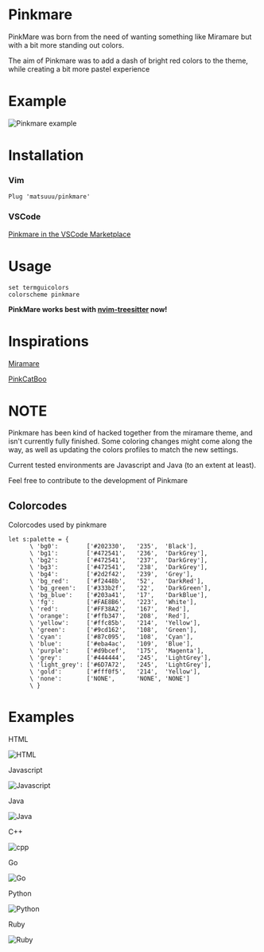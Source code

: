 # Pinkmare

PinkMare was born from the need of wanting something like Miramare but with a bit more standing out colors.

The aim of Pinkmare was to add a dash of bright red colors to the theme, while creating a bit more pastel experience

# Example

![Pinkmare example](images/pinkmare.png)

# Installation

### Vim

```vim
Plug 'matsuuu/pinkmare'
```

### VSCode

[Pinkmare in the VSCode Marketplace](https://marketplace.visualstudio.com/items?itemName=Matsuuu.pinkmare)

# Usage

```vim
set termguicolors
colorscheme pinkmare
```

**PinkMare works best with [nvim-treesitter](https://github.com/nvim-treesitter/nvim-treesitter) now!**

# Inspirations

[Miramare](https://github.com/franbach/miramare)

[PinkCatBoo](https://github.com/ftsamoyed/PinkCatBoo)

# NOTE

Pinkmare has been kind of hacked together from the miramare theme, and isn't currently fully finished.
Some coloring changes might come along the way, as well as updating the colors profiles to match the new settings.

Current tested environments are Javascript and Java (to an extent at least).

Feel free to contribute to the development of Pinkmare

## Colorcodes

Colorcodes used by pinkmare

```vim
let s:palette = {
      \ 'bg0':        ['#202330',   '235',  'Black'],
      \ 'bg1':        ['#472541',   '236',  'DarkGrey'],
      \ 'bg2':        ['#472541',   '237',  'DarkGrey'],
      \ 'bg3':        ['#472541',   '238',  'DarkGrey'],
      \ 'bg4':        ['#2d2f42',   '239',  'Grey'],
      \ 'bg_red':     ['#f2448b',   '52',   'DarkRed'],
      \ 'bg_green':   ['#333b2f',   '22',   'DarkGreen'],
      \ 'bg_blue':    ['#203a41',   '17',   'DarkBlue'],
      \ 'fg':         ['#FAE8B6',   '223',  'White'],
      \ 'red':        ['#FF38A2',   '167',  'Red'],
      \ 'orange':     ['#ffb347',   '208',  'Red'],
      \ 'yellow':     ['#ffc85b',   '214',  'Yellow'],
      \ 'green':      ['#9cd162',   '108',  'Green'],
      \ 'cyan':       ['#87c095',   '108',  'Cyan'],
      \ 'blue':       ['#eba4ac',   '109',  'Blue'],
      \ 'purple':     ['#d9bcef',   '175',  'Magenta'],
      \ 'grey':       ['#444444',   '245',  'LightGrey'],
      \ 'light_grey': ['#6D7A72',   '245',  'LightGrey'],
      \ 'gold':       ['#fff0f5',   '214',  'Yellow'],
      \ 'none':       ['NONE',      'NONE', 'NONE']
      \ }
```


# Examples

HTML

![HTML](images/html.png)

Javascript

![Javascript](images/js.png)

Java

![Java](images/java.png)

C++

![cpp](images/cpp.png)

Go

![Go](images/go.png)

Python

![Python](images/py.png)

Ruby

![Ruby](images/ruby.png)
